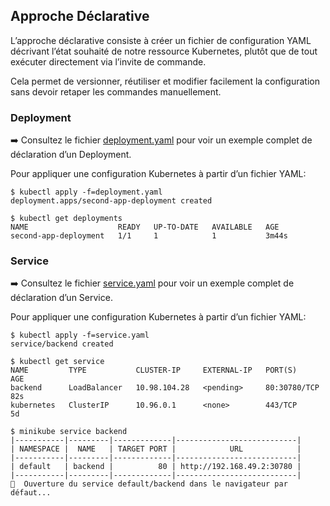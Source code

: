 ## Approche Déclarative

L’approche déclarative consiste à créer un fichier de configuration YAML décrivant l’état souhaité de notre ressource Kubernetes, plutôt que de tout exécuter directement via l’invite de commande.

Cela permet de versionner, réutiliser et modifier facilement la configuration sans devoir retaper les commandes manuellement.

### Deployment
➡️ Consultez le fichier [deployment.yaml](./deployment.yaml) pour voir un exemple complet de déclaration d’un Deployment.

Pour appliquer une configuration Kubernetes à partir d’un fichier YAML:
```
$ kubectl apply -f=deployment.yaml
deployment.apps/second-app-deployment created
```
```
$ kubectl get deployments
NAME                    READY   UP-TO-DATE   AVAILABLE   AGE
second-app-deployment   1/1     1            1           3m44s
```

### Service

➡️ Consultez le fichier [service.yaml](./service.yaml) pour voir un exemple complet de déclaration d’un Service.

Pour appliquer une configuration Kubernetes à partir d’un fichier YAML:
```
$ kubectl apply -f=service.yaml
service/backend created
```
```
$ kubectl get service
NAME         TYPE           CLUSTER-IP     EXTERNAL-IP   PORT(S)        AGE
backend      LoadBalancer   10.98.104.28   <pending>     80:30780/TCP   82s
kubernetes   ClusterIP      10.96.0.1      <none>        443/TCP        5d
```
```
$ minikube service backend
|-----------|---------|-------------|---------------------------|
| NAMESPACE |  NAME   | TARGET PORT |            URL            |
|-----------|---------|-------------|---------------------------|
| default   | backend |          80 | http://192.168.49.2:30780 |
|-----------|---------|-------------|---------------------------|
🎉  Ouverture du service default/backend dans le navigateur par défaut...
```